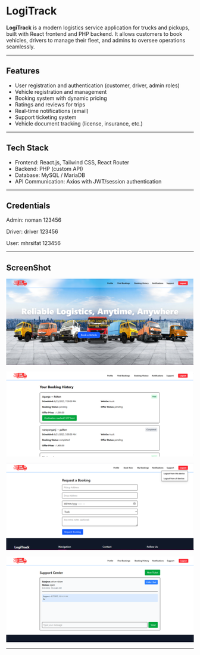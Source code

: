 # LogiTrack

**LogiTrack** is a modern logistics service application for trucks and pickups, built with React frontend and PHP backend. It allows customers to book vehicles, drivers to manage their fleet, and admins to oversee operations seamlessly.

---

## Features

- User registration and authentication (customer, driver, admin roles)
- Vehicle registration and management
- Booking system with dynamic pricing
- Ratings and reviews for trips
- Real-time notifications (email)
- Support ticketing system
- Vehicle document tracking (license, insurance, etc.)

---

## Tech Stack

- Frontend: React.js, Tailwind CSS, React Router
- Backend: PHP (custom API)
- Database: MySQL / MariaDB
- API Communication: Axios with JWT/session authentication

---

## Credentials
  Admin: noman 123456
  
  Driver: driver 123456
  
  User: mhrsifat 123456
  
---

## ScreenShot

  
![Image 1](Screenshot/Screenshot_1.png)


![Image 2](Screenshot/Screenshot_2.png)


![Image 3](Screenshot/Screenshot_3.png)


![Image 4](Screenshot/Screenshot_4.png)
  
---

